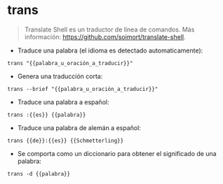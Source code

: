 # trans

> Translate Shell es un traductor de línea de comandos.
> Más información: <https://github.com/soimort/translate-shell>.

- Traduce una palabra (el idioma es detectado automaticamente):

`trans "{{palabra_u_oración_a_traducir}}"`

- Genera una traducción corta:

`trans --brief "{{palabra_u_oración_a_traducir}}"`

- Traduce una palabra a español:

`trans :{{es}} {{palabra}}`

- Traduce una palabra de alemán a español:

`trans {{de}}:{{es}} {{Schmetterling}}`

- Se comporta como un diccionario para obtener el significado de una palabra:

`trans -d {{palabra}}`
